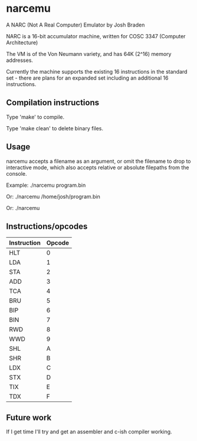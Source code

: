 # narcemu

A NARC (Not A Real Computer) Emulator by Josh Braden

NARC is a 16-bit accumulator machine, written for COSC 3347 (Computer Architecture)

The VM is of the Von Neumann variety, and has 64K (2^16) memory addresses.

Currently the machine supports the existing 16 instructions in the standard set - there are plans for an expanded set including an additional 16 instructions.

## Compilation instructions

Type 'make' to compile.

Type 'make clean' to delete binary files.

## Usage

narcemu accepts a filename as an argument, or omit the filename to drop to interactive mode, which also accepts relative or absolute filepaths from the console.

Example:    ./narcemu program.bin

Or:         ./narcemu /home/josh/program.bin

Or:         ./narcemu

## Instructions/opcodes

| Instruction   | Opcode |
| -----------   | ------ |
| HLT           | 0      |
| LDA           | 1      |
| STA           | 2      |
| ADD           | 3      |
| TCA           | 4      |
| BRU           | 5      |
| BIP           | 6      |
| BIN           | 7      |
| RWD           | 8      |
| WWD           | 9      |
| SHL           | A      |
| SHR           | B      |
| LDX           | C      |
| STX           | D      |
| TIX           | E      |
| TDX           | F      |

## Future work

If I get time I'll try and get an assembler and c-ish compiler working.
